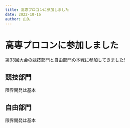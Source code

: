 ```yaml
---
title: 高専プロコンに参加しました
date: 2022-10-16
author: 山D，
---
```


# 高専プロコンに参加しました

第33回大会の競技部門と自由部門の本戦に参加してきました!

## 競技部門

限界開発は基本

## 自由部門

限界開発は基本
